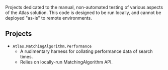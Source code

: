 Projects dedicated to the manual, non-automated testing of various aspects of the Atlas solution.
This code is designed to be run locally, and cannot be deployed "as-is" to remote environments.

## Projects
- `Atlas.MatchingAlgorithm.Performance`
  - A rudimentary harness for collating performance data of search times.
  - Relies on locally-run MatchingAlgorithm API.
